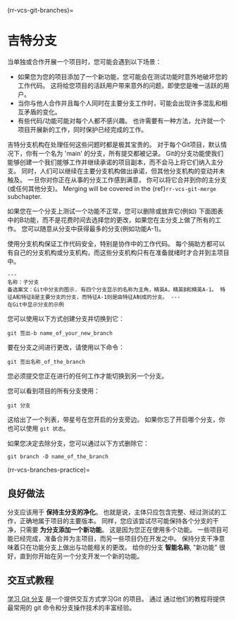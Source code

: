 (rr-vcs-git-branches)=
# 吉特分支

当单独或合作开展一个项目时，您可能会遇到以下场景：

- 如果您为您的项目添加了一个新功能，您可能会在测试功能时意外地破坏您的工作代码。 这将给您项目的活跃用户带来意外的问题，即使您是唯一活跃的用户。
- 当你与他人合作并且每个人同时在主要分支工作时，可能会出现许多混乱和相互矛盾的变化。
- 有些代码/功能可能对每个人都不感兴趣。 也许需要有一种方法，允许就一个项目开展新的工作，同时保护已经完成的工作。

吉特分支机构在处理任何这些问题时都是极其宝贵的。 对于每个Git项目，默认情况下，你有一个名为 'main' 的分支，所有提交都被记录。 Git的分支功能使我们能够创建一个我们能够工作并继续承诺的项目副本，而不会马上将它们纳入主分支。 同时，人们可以继续在主要分支机构做出承诺，但其他分支机构的变动并未触及。 一旦你对你正在从事的分支工作感到满意， 你可以将它合并到你的主分支(或任何其他分支)。 Merging will be covered in the {ref}`rr-vcs-git-merge` subchapter.

如果您在一个分支上测试一个功能不正常，您可以删除或放弃它(例如) 下面图表中的B功能，而不是花费时间去选择您的更改，如果您在主分支上做了所有的工作。 您可以随意从分支中获得最多的分支(例如功能A-1)。

使用分支机构保证工作代码安全，特别是协作中的工作代码。 每个捐助方都可以有自己的分支机构或分支机构，而这些分支机构只有在准备就绪时才合并到主项目中。

```{figure} ../../figures/sub-branch.png
---
名称：子分支
备选案文：Git中分支的图示. 有四个分支显示的名称为主角，精英A，精英B和精英A-1。 特征A和特征B是主要分支的分支，而特征A-1则是由特征A制成的分支。 ---
在Git中显示分支的示例
```

您可以使用以下方式创建分支并切换到它：
```
git 签出-b name_of_your_new_branch
```

要在分支之间进行更改，请使用以下命令：
```
git 签出名称_of_the_branch
```

您必须提交您正在进行的任何工作才能切换到另一个分支。

您可以看到项目的所有分支使用：

```
git 分支
```
这给出了一个列表，带星号在您开启的分支旁边。 如果你忘了开启哪个分支，你也可以使用 `git 状态`。

如果您决定去除分支，您可以通过以下方式删除它：

```
git branch -D name_of_the_branch
```
(rr-vcs-branches-practice)=
## 良好做法

分支应该用于 **保持主分支的净化**。 也就是说，主体只应包含完整、经过测试的工作，正确地属于项目的主要版本。 同样，您应该尝试尽可能保持各个分支的干净，只需要 **为分支添加一个新功能**。 这是因为您正在使用多个功能。 一些项目可能已经完成，准备合并为主项目，而另一些项目仍在开发之中。 保持分支干净意味着只在功能分支上做出与功能相关的更改。 给你的分支 **智能名称**, "新功能" 很好，直到你开始在另一个分支开发一个新的功能。

## 交互式教程

[学习 Git 分支](https://learngitbranching.js.org/) 是一个提供交互方式学习Git 的项目。 通过 通过他们的教程将提供最常用的 git 命令和分支操作技术的丰富经验。

